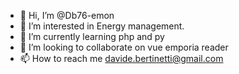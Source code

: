 - 👋 Hi, I’m @Db76-emon
- 👀 I’m interested in Energy management.
- 🌱 I’m currently learning php and py
- 💞️ I’m looking to collaborate on vue emporia reader
- 📫 How to reach me davide.bertinetti@gmail.com

<!---
Db76-emon/Db76-emon is a ✨ special ✨ repository because its `README.md` (this file) appears on your GitHub profile.
You can click the Preview link to take a look at your changes.
--->
